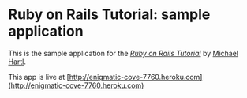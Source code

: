 # Ruby on Rails Tutorial: sample application

This is the sample application for
the [*Ruby on Rails Tutorial*](http://railstutorial.org/)
by [Michael Hartl](http://michaelhartl.com/).

This app is live at 
[http://enigmatic-cove-7760.heroku.com](http://enigmatic-cove-7760.heroku.com)